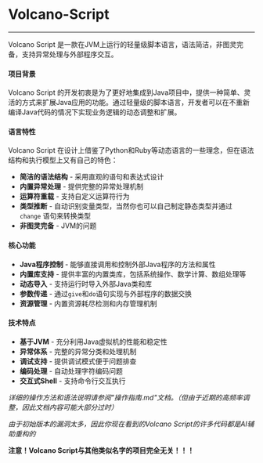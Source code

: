 # Volcano-Script

---

Volcano Script 是一款在JVM上运行的轻量级脚本语言，语法简洁，非图灵完备，支持异常处理与外部程序交互。

#### 项目背景

Volcano Script 的开发初衷是为了更好地集成到Java项目中，提供一种简单、灵活的方式来扩展Java应用的功能。通过轻量级的脚本语言，开发者可以在不重新编译Java代码的情况下实现业务逻辑的动态调整和扩展。

#### 语言特性

Volcano Script 在设计上借鉴了Python和Ruby等动态语言的一些理念，但在语法结构和执行模型上又有自己的特色：

- **简洁的语法结构** - 采用直观的语句和表达式设计
- **内置异常处理** - 提供完整的异常处理机制
- **运算符重载** - 支持自定义运算符行为
- **类型推断** - 自动识别变量类型，当然你也可以自己制定静态类型并通过 `change` 语句来转换类型
- **非图灵完备** - JVM的问题

#### 核心功能

- **Java程序控制** - 能够直接调用和控制外部Java程序的方法和属性
- **内置库支持** - 提供丰富的内置类库，包括系统操作、数学计算、数组处理等
- **动态导入** - 支持运行时导入外部Java类和库
- **参数传递** - 通过`give`和`do`语句实现与外部程序的数据交换
- **资源管理** - 内置资源耗尽检测和内存管理机制

#### 技术特点

- **基于JVM** - 充分利用Java虚拟机的性能和稳定性
- **异常体系** - 完整的异常分类和处理机制
- **调试支持** - 提供调试模式便于问题排查
- **编码处理** - 自动处理字符编码问题
- **交互式Shell** - 支持命令行交互执行


*详细的操作方法和语法说明请参阅"操作指南.md"文档。（但由于近期的高频率调整，因此文档内容可能大部分过时）*

_由于初始版本的漏洞太多，因此你现在看到的Volcano Script的许多代码都是AI辅助重构的_

**注意！Volcano Script与其他类似名字的项目完全无关！！！**
